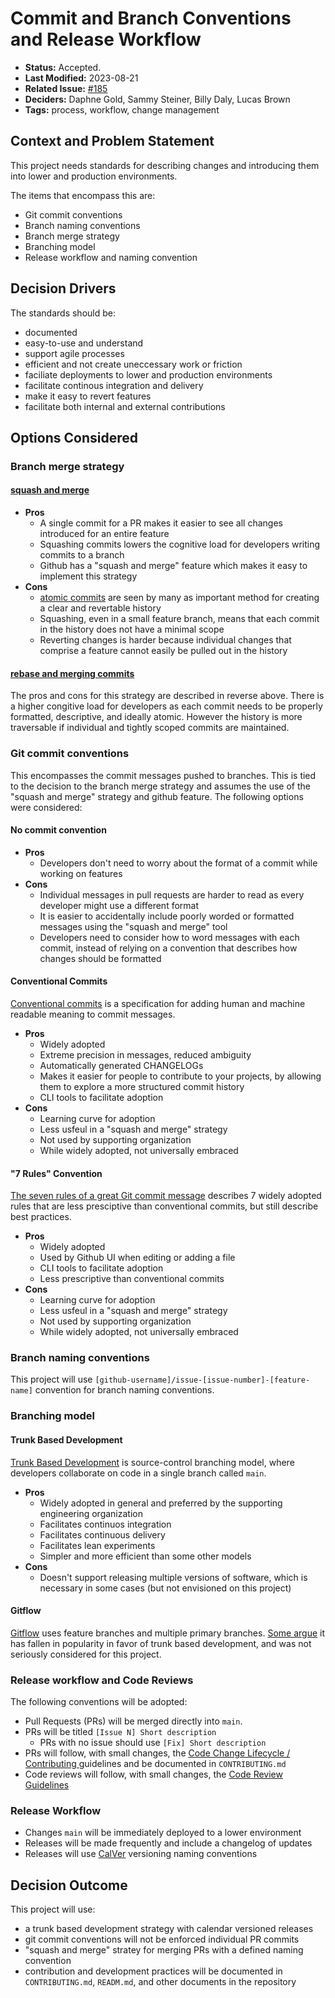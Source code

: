 # Commit and Branch Conventions and Release Workflow

- **Status:** Accepted. <!-- REQUIRED -->
- **Last Modified:** 2023-08-21 <!-- REQUIRED -->
- **Related Issue:** [#185](https://github.com/HHS/grants-equity/issues/185) <!-- RECOMMENDED -->
- **Deciders:** Daphne Gold, Sammy Steiner, Billy Daly, Lucas Brown <!-- REQUIRED -->
- **Tags:** process, workflow, change management <!-- OPTIONAL -->

## Context and Problem Statement

This project needs standards for describing changes and introducing them into lower and production environments. 

The items that encompass this are:

* Git commit conventions
* Branch naming conventions
* Branch merge strategy
* Branching model
* Release workflow and naming convention

## Decision Drivers <!-- RECOMMENDED -->

The standards should be:

- documented
- easy-to-use and understand
- support agile processes
- efficient and not create uneccessary work or friction
- faciliate deployments to lower and production environments
- facilitate continous integration and delivery
- make it easy to revert features
- facilitate both internal and external contributions


## Options Considered

### Branch merge strategy

#### [squash and merge](https://docs.github.com/en/pull-requests/collaborating-with-pull-requests/incorporating-changes-from-a-pull-request/about-pull-request-merges#squash-and-merge-your-commits) 

- **Pros**
  - A single commit for a PR makes it easier to see all changes introduced for an entire feature
  - Squashing commits lowers the cognitive load for developers writing commits to a branch
  - Github has a "squash and merge" feature which makes it easy to implement this strategy
- **Cons**
  - [atomic commits](https://github.blog/2022-06-30-write-better-commits-build-better-projects/#the-solution) are seen by many as important method for creating a clear and revertable history
  - Squashing, even in a small feature branch, means that each commit in the history does not have a minimal scope
  - Reverting changes is harder because individual changes that comprise a feature cannot easily be pulled out in the history

#### [rebase and merging commits](https://docs.github.com/en/pull-requests/collaborating-with-pull-requests/incorporating-changes-from-a-pull-request/about-pull-request-merges#rebase-and-merge-your-commits)

The pros and cons for this strategy are described in reverse above. There is a higher congitive load for developers as each commit needs to be properly formatted, descriptive, and ideally atomic. However the history is more traversable if individual and tightly scoped commits are maintained.

### Git commit conventions

This encompasses the commit messages pushed to branches. This is tied to the decision to the branch merge strategy and assumes the use of the "squash and merge" strategy and github feature. The following options were considered:

#### No commit convention

- **Pros**
  - Developers don't need to worry about the format of a commit while working on features
- **Cons**
  - Individual messages in pull requests are harder to read as every developer might use a different format
  - It is easier to accidentally include poorly worded or formatted messages using the "squash and merge" tool
  - Developers need to consider how to word messages with each commit, instead of relying on a convention that describes how changes should be formatted

#### Conventional Commits

[Conventional commits](https://www.conventionalcommits.org/en/v1.0.0/) is a specification for adding human and machine readable meaning to commit messages.

- **Pros**
  - Widely adopted
  - Extreme precision in messages, reduced ambiguity
  - Automatically generated CHANGELOGs
  - Makes it easier for people to contribute to your projects, by allowing them to explore a more structured commit history
  - CLI tools to facilitate adoption
- **Cons**
  - Learning curve for adoption
  - Less usfeul in a "squash and merge" strategy
  - Not used by supporting organization
  - While widely adopted, not universally embraced

#### "7 Rules" Convention

[The seven rules of a great Git commit message](https://cbea.ms/git-commit/#seven-rules) describes 7 widely adopted rules that are less presciptive than conventional commits, but still describe best practices.

- **Pros**
  - Widely adopted
  - Used by Github UI when editing or adding a file
  - CLI tools to facilitate adoption
  - Less prescriptive than conventional commits
- **Cons**
  - Learning curve for adoption
  - Less usfeul in a "squash and merge" strategy
  - Not used by supporting organization
  - While widely adopted, not universally embraced

### Branch naming conventions

This project will use `[github-username]/issue-[issue-number]-[feature-name]` convention for branch naming conventions.

### Branching model

#### Trunk Based Development

[Trunk Based Development](https://trunkbaseddevelopment.com/) is source-control branching model, where developers collaborate on code in a single branch called `main`.

- **Pros**
  - Widely adopted in general and preferred by the supporting engineering organization
  - Facilitates continuos integration 
  - Facilitates continuous delivery
  - Facilitates lean experiments
  - Simpler and more efficient than some other models
- **Cons**
  - Doesn't support releasing multiple versions of software, which is necessary in some cases (but not envisioned on this project)

#### Gitflow

[Gitflow](https://nvie.com/posts/a-successful-git-branching-model/) uses feature branches and multiple primary branches. [Some argue](https://www.atlassian.com/git/tutorials/comparing-workflows/gitflow-workflow) it has fallen in popularity in favor of trunk based development, and was not seriously considered for this project.

### Release workflow and Code Reviews

The following conventions will be adopted:

- Pull Requests (PRs) will be merged directly into `main`. 
- PRs will be titled `[Issue N] Short description`
  - PRs with no issue should use `[Fix] Short description`
- PRs will follow, with small changes, the [Code Change Lifecycle / Contributing
](https://docs.google.com/document/d/1EyLYuKCv8xjpY26zR8cODl6SEXy9Mx_yAuZ6vS8cPp8/edit?skip_itp2_check=true&pli=1) guidelines and be documented in `CONTRIBUTING.md`
- Code reviews will follow, with small changes, the [Code Review Guidelines](https://docs.google.com/document/d/1pRtpg1ffLXcJn_yV_g90t1TlZjs7TLH2FfpS8DwW3_w/edit#heading=h.htn78a1hqoq)

### Release Workflow

- Changes `main` will be immediately deployed to a lower environment
- Releases will be made frequently and include a changelog of updates
- Releases will use [CalVer](https://calver.org/) versioning naming conventions

## Decision Outcome <!-- REQUIRED -->

This project will use:

- a trunk based development strategy with calendar versioned releases
- git commit conventions will not be enforced individual PR commits
- "squash and merge" stratey for merging PRs with a defined naming convention
- contribution and development practices will be documented in `CONTRIBUTING.md`, `READM.md`, and other documents in the repository


